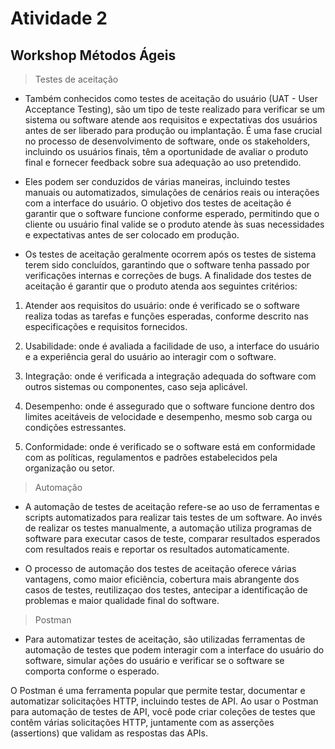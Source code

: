 # Atividade 2

## Workshop Métodos Ágeis

> Testes de aceitação
- Também conhecidos como testes de aceitação do usuário (UAT - User Acceptance Testing), são um tipo de teste realizado para verificar se um sistema ou software atende aos requisitos e expectativas dos usuários antes de ser liberado para produção ou implantação. É uma fase crucial no processo de desenvolvimento de software, onde os stakeholders, incluindo os usuários finais, têm a oportunidade de avaliar o produto final e fornecer feedback sobre sua adequação ao uso pretendido.
- Eles podem ser conduzidos de várias maneiras, incluindo testes manuais ou automatizados, simulações de cenários reais ou interações com a interface do usuário. O objetivo dos testes de aceitação é garantir que o software funcione conforme esperado, permitindo que o cliente ou usuário final valide se o produto atende às suas necessidades e expectativas antes de ser colocado em produção.

- Os testes de aceitação geralmente ocorrem após os testes de sistema terem sido concluídos, garantindo que o software tenha passado por verificações internas e correções de bugs. A finalidade dos testes de aceitação é garantir que o produto atenda aos seguintes critérios:

1. Atender aos requisitos do usuário: onde é verificado se o software realiza todas as tarefas e funções esperadas, conforme descrito nas especificações e requisitos fornecidos.

2. Usabilidade: onde é avaliada a facilidade de uso, a interface do usuário e a experiência geral do usuário ao interagir com o software.

3. Integração: onde é verificada a integração adequada do software com outros sistemas ou componentes, caso seja aplicável.

4. Desempenho: onde é assegurado que o software funcione dentro dos limites aceitáveis de velocidade e desempenho, mesmo sob carga ou condições estressantes.

5. Conformidade: onde é verificado se o software está em conformidade com as políticas, regulamentos e padrões estabelecidos pela organização ou setor.

> Automação

- A automação de testes de aceitação refere-se ao uso de ferramentas e scripts automatizados para realizar tais testes de um software. Ao invés de realizar os testes manualmente, a automação utiliza programas de software para executar casos de teste, comparar resultados esperados com resultados reais e reportar os resultados automaticamente.

- O processo de automação dos testes de aceitação oferece várias vantagens, como maior eficiência, cobertura mais abrangente dos casos de testes, reutilizaçao dos testes, antecipar a identificação de problemas e maior qualidade final do software.

> Postman

- Para automatizar testes de aceitação, são utilizadas ferramentas de automação de testes que podem interagir com a interface do usuário do software, simular ações do usuário e verificar se o software se comporta conforme o esperado. 

O Postman é uma ferramenta popular que permite testar, documentar e automatizar solicitações HTTP, incluindo testes de API. Ao usar o Postman para automação de testes de API, você pode criar coleções de testes que contêm várias solicitações HTTP, juntamente com as asserções (assertions) que validam as respostas das APIs.